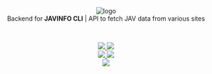<p align="center">
    <div align="center">
        <img src="./src/root/logo.png" alt="logo">
    </div>
    <div align="center">Backend for <b>JAVINFO CLI</b> | API to fetch JAV data from various sites
    </div>
</p>

<br>

<p align="center">
    <div align="center">
        <a href="https://javinfo-api.up.railway.app/docs">
            <img src="https://img.shields.io/badge/READ-THE%20DOCS-darkviolet?style=for-the-badge&logo=read-the-docs">
        </a>
        <a href="https://javinfo-api.up.railway.app/demo">
            <img src="https://img.shields.io/website?down_color=red&down_message=API%20IS%20DOWN&label=JAVINFO-API&logo=railway&style=for-the-badge&up_color=darkviolet&up_message=TRY%20DEMO%20%21&url=https://javinfo-api.up.railway.app%2Fcheck">
        </a>
    </div>
    <div align="center">
        <a href="https://app.codacy.com/gh/iamrony777/JavInfo-api">
            <img src="https://img.shields.io/codacy/grade/5f4cc6df4a8d4034b19abe5d6c747009?style=for-the-badge&logo=codacy">
        </a>   
        <img src="https://img.shields.io/github/license/iamrony777/javinfo-api?style=for-the-badge">
    <div>
    <img src="https://img.shields.io/endpoint?url=https://javinfo-api.up.railway.app/version">
</p>
